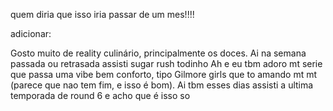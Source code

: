 quem diria que isso iria passar de um mes!!!!


adicionar:


Gosto muito de reality culinário, principalmente os doces. Ai na semana passada ou retrasada assisti sugar rush todinho
Ah e eu tbm adoro mt serie que passa uma vibe bem conforto, tipo Gilmore girls que to amando mt mt (parece que nao tem fim, e isso é bom). Ai tbm esses dias assisti a ultima temporada de round 6 e acho que é isso so